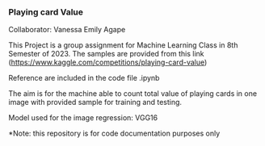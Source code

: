 ### Playing card Value

Collaborator: Vanessa Emily Agape

This Project is a group assignment for Machine Learning Class in 8th Semester of 2023.
The samples are provided from this link (https://www.kaggle.com/competitions/playing-card-value)

Reference are included in the code file .ipynb

The aim is for the machine able to count total value of playing cards in one image with provided sample for training and testing.

Model used for the image regression: VGG16

*Note: this repository is for code documentation purposes only
